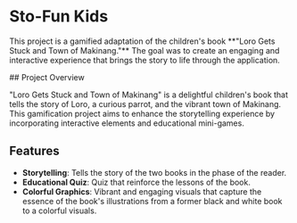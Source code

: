 # <h1> Sto-Fun Kids</h1>
<p>
This project is a gamified adaptation of the children's book **"Loro Gets Stuck and Town of Makinang."** The goal was to create an engaging and interactive experience that brings the story to life through the application.
</p>
## Project Overview

"Loro Gets Stuck and Town of Makinang" is a delightful children's book that tells the story of Loro, a curious parrot, and the vibrant town of Makinang. This gamification project aims to enhance the storytelling experience by incorporating interactive elements and educational mini-games.

## Features

- **Storytelling**: Tells the story of the two books in the phase of the reader.
- **Educational Quiz**: Quiz that reinforce the lessons of the book.
- **Colorful Graphics**: Vibrant and engaging visuals that capture the essence of the book's illustrations from a former black and white book to a colorful visuals.
